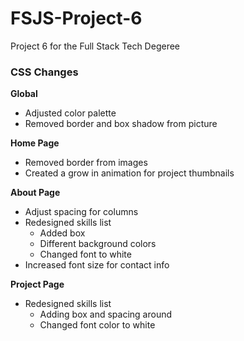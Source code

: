 # FSJS-Project-6
 Project 6 for the Full Stack Tech Degeree

 ### CSS Changes
 **Global**
 * Adjusted color palette
 * Removed border and box shadow from picture

 **Home Page**
 * Removed border from images 
 * Created a grow in animation for project thumbnails

 **About Page**
 * Adjust spacing for columns
 * Redesigned skills list
    * Added box
    * Different background colors
    * Changed font to white
 * Increased font size for contact info

 **Project Page**
 * Redesigned skills list
    * Adding box and spacing around
    * Changed font color to white

